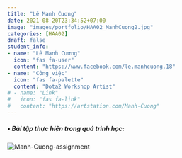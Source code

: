```yaml
---
title: "Lê Mạnh Cương"
date: 2021-08-20T23:34:52+07:00
image: "images/portfolio/HAA02_ManhCuong2.jpg"
categories: [HAA02]
draft: false
student_info:
- name: "Lê Mạnh Cương"
  icon: "fas fa-user"
  content: "https://www.facebook.com/le.manhcuong.18"
- name: "Công việc"
  icon: "fas fa-palette"
  content: "Dota2 Workshop Artist"
# - name: "Link"
#   icon: "fas fa-link"
#   content: "https://artstation.com/Manh-Cuong"
---
```



##### • Bài tập thực hiện trong quá trình học:

![Manh-Cuong-assignment](/images/portfolio/HAA02_ManhCuong1.jpg)



<!-- ##### • Nhận xét sau khoá học: -->
